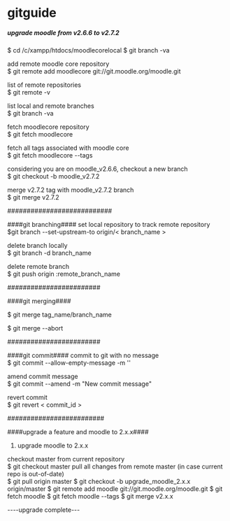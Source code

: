 gitguide
========

##### upgrade moodle from v2.6.6 to v2.7.2 ######

$ cd /c/xampp/htdocs/moodlecorelocal
$ git branch -va 

add remote moodle core repository <br />
$ git remote add moodlecore git://git.moodle.org/moodle.git

list of remote repositories <br />
$ git remote -v

list local and remote branches <br />
$ git branch -va

fetch moodlecore repository <br />
$ git fetch moodlecore

fetch all tags associated with moodle core  <br />
$ git fetch moodlecore --tags

considering you are on moodle_v2.6.6, checkout a new branch  <br />
$ git checkout -b moodle_v2.7.2

merge v2.7.2 tag with moodle_v2.7.2 branch  <br /> 
$ git merge v2.7.2

###########################

####git branching####
set local repository to track remote repository <br />
$git branch --set-upstream-to origin/< branch_name >

delete branch locally <br /> 
$ git branch -d branch_name

delete remote branch <br />
$ git push origin :remote_branch_name

########################

####git merging####

$ git merge tag_name/branch_name

$ git merge --abort

########################

####git commit####
commit to git with no message <br />
$ git commit --allow-empty-message -m ''

amend commit message <br />
$ git commit --amend -m "New commit message"

revert commit <br />
$ git revert < commit_id >

#########################

####upgrade a feature and moodle to 2.x.x####

1) upgrade moodle to 2.x.x <br />

checkout master from current repository <br />
$ git checkout master
pull all changes from remote master (in case current repo is out-of-date) <br />
$ git pull origin master
$ git checkout -b upgrade_moodle_2.x.x origin/master
$ git remote add moodle git://git.moodle.org/moodle.git
$ git fetch moodle
$ git fetch moodle --tags
$ git merge v2.x.x

----upgrade complete---
